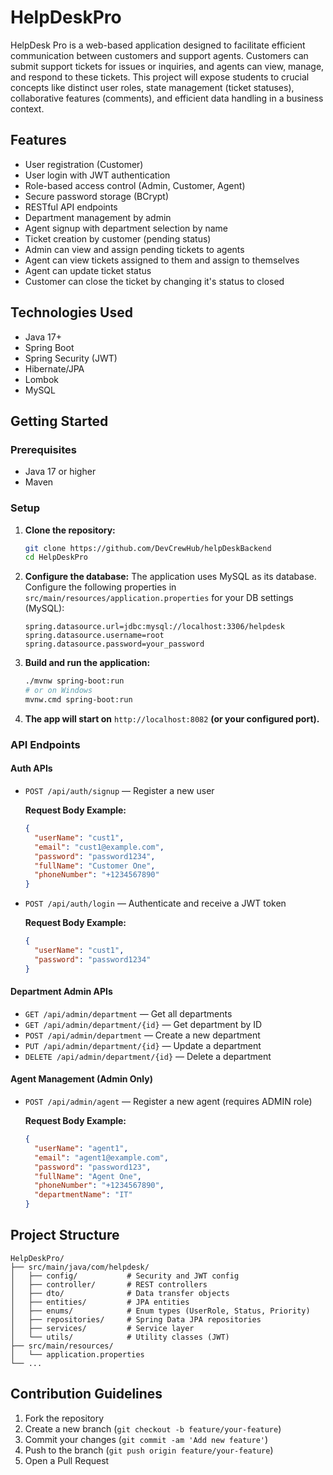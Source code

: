 # HelpDeskPro
HelpDesk Pro is a web-based application designed to facilitate efficient
communication between customers and support agents. Customers can submit support
tickets for issues or inquiries, and agents can view, manage, and respond to these tickets.
This project will expose students to crucial concepts like distinct user roles, state
management (ticket statuses), collaborative features (comments), and efficient data
handling in a business context.

## Features
- User registration (Customer)
- User login with JWT authentication
- Role-based access control (Admin, Customer, Agent)
- Secure password storage (BCrypt)
- RESTful API endpoints
- Department management by admin
- Agent signup with department selection by name
- Ticket creation by customer (pending status)
- Admin can view and assign pending tickets to agents
- Agent can view tickets assigned to them and assign to themselves
- Agent can update ticket status
- Customer can close the ticket by changing it's status to closed

## Technologies Used
- Java 17+
- Spring Boot
- Spring Security (JWT)
- Hibernate/JPA
- Lombok
- MySQL

## Getting Started

### Prerequisites
- Java 17 or higher
- Maven

### Setup
1. **Clone the repository:**
   ```sh
   git clone https://github.com/DevCrewHub/helpDeskBackend
   cd HelpDeskPro
   ```
2. **Configure the database:**
   The application uses MySQL as its database. Configure the following properties in `src/main/resources/application.properties` for your DB settings (MySQL):
    ```properties
    spring.datasource.url=jdbc:mysql://localhost:3306/helpdesk
    spring.datasource.username=root
    spring.datasource.password=your_password
    ```
3. **Build and run the application:**
   ```sh
   ./mvnw spring-boot:run
   # or on Windows
   mvnw.cmd spring-boot:run
   ```
4. **The app will start on** `http://localhost:8082` **(or your configured port).**

### API Endpoints

#### Auth APIs
- `POST /api/auth/signup` — Register a new user
   
   **Request Body Example:**
  ```json
  {
    "userName": "cust1",
    "email": "cust1@example.com",
    "password": "password1234",
    "fullName": "Customer One",
    "phoneNumber": "+1234567890"
  }
  ```
- `POST /api/auth/login` — Authenticate and receive a JWT token

   **Request Body Example:**
  ```json
  {
    "userName": "cust1",
    "password": "password1234"
  }
  ```

#### Department Admin APIs
- `GET /api/admin/department` — Get all departments
- `GET /api/admin/department/{id}` — Get department by ID
- `POST /api/admin/department` — Create a new department
- `PUT /api/admin/department/{id}` — Update a department
- `DELETE /api/admin/department/{id}` — Delete a department

#### Agent Management (Admin Only)
- `POST /api/admin/agent` — Register a new agent (requires ADMIN role)

  **Request Body Example:**
  ```json
  {
    "userName": "agent1",
    "email": "agent1@example.com",
    "password": "password123",
    "fullName": "Agent One",
    "phoneNumber": "+1234567890",
    "departmentName": "IT"
  }
  ```

## Project Structure
```
HelpDeskPro/
├── src/main/java/com/helpdesk/
│   ├── config/           # Security and JWT config
│   ├── controller/       # REST controllers
│   ├── dto/              # Data transfer objects
│   ├── entities/         # JPA entities
│   ├── enums/            # Enum types (UserRole, Status, Priority)
│   ├── repositories/     # Spring Data JPA repositories
│   ├── services/         # Service layer
│   └── utils/            # Utility classes (JWT)
├── src/main/resources/
│   └── application.properties
└── ...
```

## Contribution Guidelines
1. Fork the repository
2. Create a new branch (`git checkout -b feature/your-feature`)
3. Commit your changes (`git commit -am 'Add new feature'`)
4. Push to the branch (`git push origin feature/your-feature`)
5. Open a Pull Request